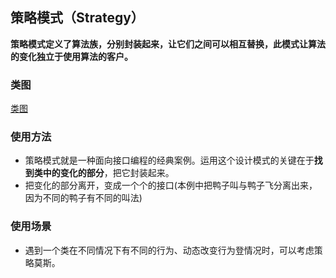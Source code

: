 ## 策略模式（Strategy）
**策略模式定义了算法族，分别封装起来，让它们之间可以相互替换，此模式让算法的变化独立于使用算法的客户。**
### 类图
[类图](./imgs/class.png)
### 使用方法
* 策略模式就是一种面向接口编程的经典案例。运用这个设计模式的关键在于**找到类中的变化的部分**，把它封装起来。
* 把变化的部分离开，变成一个个的接口(本例中把鸭子叫与鸭子飞分离出来，因为不同的鸭子有不同的叫法)
### 使用场景
* 遇到一个类在不同情况下有不同的行为、动态改变行为登情况时，可以考虑策略莫斯。
